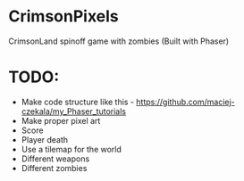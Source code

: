 CrimsonPixels
=============

CrimsonLand spinoff game with zombies (Built with Phaser)


TODO:
=============
- Make code structure like this - https://github.com/maciej-czekala/my_Phaser_tutorials
- Make proper pixel art
- Score
- Player death
- Use a tilemap for the world
- Different weapons
- Different zombies